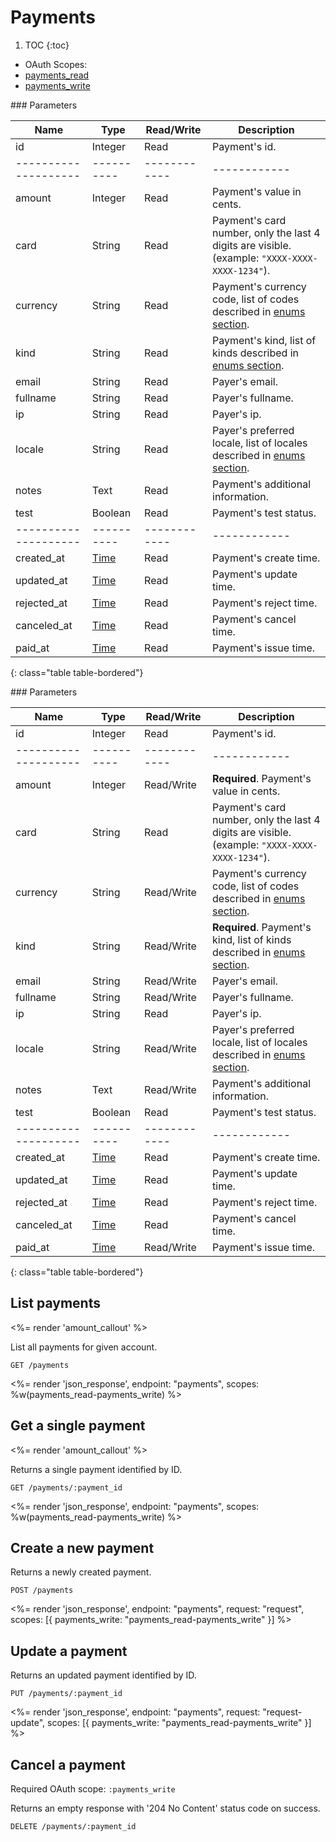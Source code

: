 # Payments

1. TOC
{:toc}

<ul class="nav nav-pills pull-right" role="tablist">
  <li class="disabled"><a>OAuth Scopes:</a></li>
  <li class="active"><a href="#payments_read" role="tab" data-toggle="pill">payments_read</a></li>
  <li><a href="#payments_write" role="tab" data-toggle="pill">payments_write</a></li>
</ul>

<div class="tab-content" markdown="1">
  <div class="tab-pane active" id="payments_read" markdown="1">
### Parameters

Name                | Type     | Read/Write | Description
--------------------|----------|------------|------------
id                  | Integer  | Read       | Payment's id.
--------------------|----------|------------|------------
amount              | Integer  | Read       | Payment's value in cents.
card                | String   | Read       | Payment's card number, only the last 4 digits are visible. (example: `"XXXX-XXXX-XXXX-1234"`).
currency            | String   | Read       | Payment's currency code, list of codes described in [enums section](/reference/enums/#currencies).
kind                | String   | Read       | Payment's kind, list of kinds described in [enums section](/reference/enums/#payment-kinds).
email               | String   | Read       | Payer's email.
fullname            | String   | Read       | Payer's fullname.
ip                  | String   | Read       | Payer's ip.
locale              | String   | Read       | Payer's preferred locale, list of locales described in [enums section](/reference/enums/#locales).
notes               | Text     | Read       | Payment's additional information.
test                | Boolean  | Read       | Payment's test status.
--------------------|----------|------------|------------
created_at          | [Time](/reference/enums#formats) | Read       | Payment's create time.
updated_at          | [Time](/reference/enums#formats) | Read       | Payment's update time.
rejected_at         | [Time](/reference/enums#formats) | Read       | Payment's reject time.
canceled_at         | [Time](/reference/enums#formats) | Read       | Payment's cancel time.
paid_at             | [Time](/reference/enums#formats) | Read       | Payment's issue time.
{: class="table table-bordered"}
  </div>
  <div class="tab-pane" id="payments_write" markdown="1">
### Parameters

Name                | Type     | Read/Write | Description
--------------------|----------|------------|------------
id                  | Integer  | Read       | Payment's id.
--------------------|----------|------------|------------
amount              | Integer  | Read/Write | **Required**. Payment's value in cents.
card                | String   | Read       | Payment's card number, only the last 4 digits are visible. (example: `"XXXX-XXXX-XXXX-1234"`).
currency            | String   | Read/Write | Payment's currency code, list of codes described in [enums section](/reference/enums/#currencies).
kind                | String   | Read/Write | **Required**. Payment's kind, list of kinds described in [enums section](/reference/enums/#payment-kinds).
email               | String   | Read/Write | Payer's email.
fullname            | String   | Read/Write | Payer's fullname.
ip                  | String   | Read       | Payer's ip.
locale              | String   | Read/Write | Payer's preferred locale, list of locales described in [enums section](/reference/enums/#locales).
notes               | Text     | Read/Write | Payment's additional information.
test                | Boolean  | Read       | Payment's test status.
--------------------|----------|------------|------------
created_at          | [Time](/reference/enums#formats) | Read       | Payment's create time.
updated_at          | [Time](/reference/enums#formats) | Read       | Payment's update time.
rejected_at         | [Time](/reference/enums#formats) | Read       | Payment's reject time.
canceled_at         | [Time](/reference/enums#formats) | Read       | Payment's cancel time.
paid_at             | [Time](/reference/enums#formats) | Read/Write | Payment's issue time.
{: class="table table-bordered"}
  </div>
</div>

## List payments

<%= render 'amount_callout' %>

List all payments for given account.

~~~
GET /payments
~~~

<%= render 'json_response', endpoint: "payments", scopes: %w(payments_read-payments_write) %>

## Get a single payment

<%= render 'amount_callout' %>

Returns a single payment identified by ID.

~~~
GET /payments/:payment_id
~~~

<%= render 'json_response', endpoint: "payments", scopes: %w(payments_read-payments_write) %>

## Create a new payment

Returns a newly created payment.

~~~~
POST /payments
~~~~

<%= render 'json_response', endpoint: "payments", request: "request",
  scopes: [{ payments_write: "payments_read-payments_write" }] %>

## Update a payment

Returns an updated payment identified by ID.

~~~
PUT /payments/:payment_id
~~~

<%= render 'json_response', endpoint: "payments", request: "request-update",
  scopes: [{ payments_write: "payments_read-payments_write" }] %>

## Cancel a payment

Required OAuth scope: `:payments_write`

Returns an empty response with '204 No Content' status code on success.

~~~~~~
DELETE /payments/:payment_id
~~~~~~
